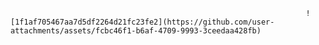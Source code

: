                                                                       ![1f1af705467aa7d5df2264d21fc23fe2](https://github.com/user-attachments/assets/fcbc46f1-b6af-4709-9993-3ceedaa428fb)
